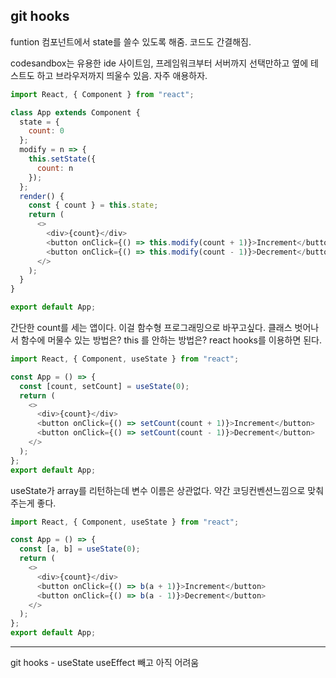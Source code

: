 ## git hooks 

funtion 컴포넌트에서 state를 쓸수 있도록 해줌. 코드도 간결해짐.  

codesandbox는 유용한 ide 사이트임, 프레임워크부터 서버까지 선택만하고 옆에 테스트도 하고 브라우저까지 띄울수 있음. 자주 애용하자.

```javascript
import React, { Component } from "react";

class App extends Component {
  state = {
    count: 0
  };
  modify = n => {
    this.setState({
      count: n
    });
  };
  render() {
    const { count } = this.state;
    return (
      <>
        <div>{count}</div>
        <button onClick={() => this.modify(count + 1)}>Increment</button>
        <button onClick={() => this.modify(count - 1)}>Decrement</button>
      </>
    );
  }
}

export default App;

```
간단한 count를 세는 앱이다. 이걸 함수형 프로그래밍으로 바꾸고싶다. 클래스 벗어나서 함수에 머물수 있는 방법은? this 를 안하는 방법은? react hooks를 이용하면 된다.

```javascript
import React, { Component, useState } from "react";

const App = () => {
  const [count, setCount] = useState(0);
  return (
    <>
      <div>{count}</div>
      <button onClick={() => setCount(count + 1)}>Increment</button>
      <button onClick={() => setCount(count - 1)}>Decrement</button>
    </>
  );
};
export default App;
```
useState가 array를 리턴하는데 변수 이름은 상관없다. 약간 코딩컨벤션느낌으로 맞춰주는게 좋다.
```javascript
import React, { Component, useState } from "react";

const App = () => {
  const [a, b] = useState(0);
  return (
    <>
      <div>{count}</div>
      <button onClick={() => b(a + 1)}>Increment</button>
      <button onClick={() => b(a - 1)}>Decrement</button>
    </>
  );
};
export default App;
```
***
git hooks - useState useEffect 빼고 아직 어려움 
